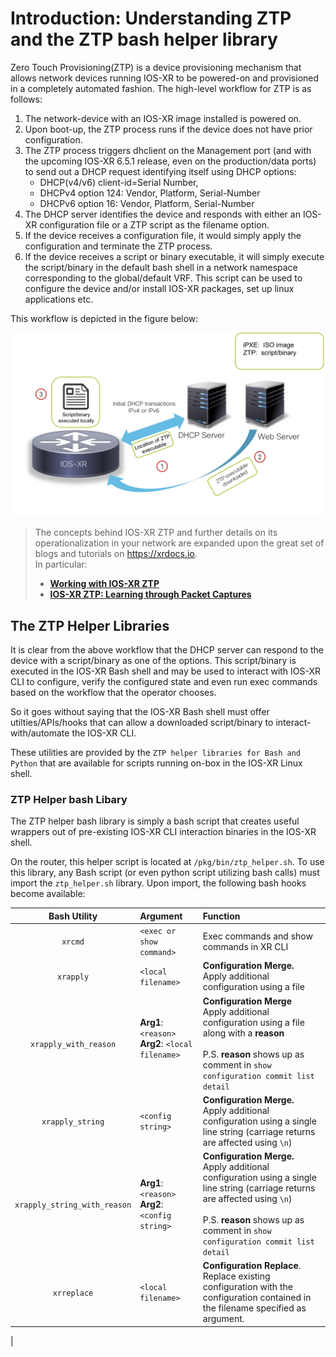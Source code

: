 # Introduction: Understanding ZTP and the ZTP bash helper library

Zero Touch Provisioning(ZTP) is a device provisioning mechanism that allows network devices running IOS-XR to be powered-on and provisioned in a completely automated fashion. The high-level workflow for ZTP is as follows:

1. The network-device with an IOS-XR image installed is powered on.
2. Upon boot-up, the ZTP process runs if the device does not have prior configuration.
3. The ZTP process triggers dhclient on the Management port (and with the upcoming IOS-XR 6.5.1 release, even on the production/data ports) to send out a   DHCP request identifying itself using DHCP options:
    * DHCP(v4/v6) client-id=Serial Number,
    * DHCPv4 option 124: Vendor, Platform, Serial-Number
    * DHCPv6 option 16: Vendor, Platform, Serial-Number
4. The DHCP server identifies the device and responds with either an IOS-XR configuration file or a ZTP script as the filename option.
5. If the device receives a configuration file, it would simply apply the configuration and terminate the ZTP process.
6. If the device receives a script or binary executable, it will simply execute the script/binary in the default bash shell in a network namespace corresponding to the global/default VRF. This script can be used to configure the device and/or install IOS-XR packages, set up linux applications etc.

This workflow is depicted in the figure below:

![ztp_workflow](assets/images/ztp_workflow.png)  

>The concepts behind IOS-XR ZTP and further details on its operationalization in your network are expanded upon the great set of blogs and tutorials on <https://xrdocs.io>.   
In particular:
>  * [**Working with IOS-XR ZTP**](https://xrdocs.io/software-management/tutorials/2016-08-26-working-with-ztp/)
>  * [**IOS-XR ZTP: Learning through Packet Captures**](https://xrdocs.io/software-management/blogs/2017-09-21-ios-xr-ztp-learning-through-packet-captures/)


## The ZTP Helper Libraries

It is clear from the above workflow that the DHCP server can respond to the device with a script/binary as one of the options.
This script/binary is executed in the IOS-XR Bash shell and may be used to interact with IOS-XR CLI to configure, verify the configured state and even run exec commands based on the workflow that the operator chooses.

So it goes without saying that the IOS-XR Bash shell must offer utilties/APIs/hooks that can allow a downloaded script/binary to interact-with/automate the IOS-XR CLI.

These utilities are provided by the `ZTP helper libraries for Bash and Python` that are available for scripts running on-box in the IOS-XR Linux shell.

### ZTP Helper bash Libary

The ZTP helper bash library is simply a bash script that creates useful wrappers out of pre-existing IOS-XR CLI interaction binaries in the IOS-XR shell.

On the router, this helper script is located at `/pkg/bin/ztp_helper.sh`.
To use this library, any Bash script (or even python script utilizing bash calls) must import the `ztp_helper.sh` library.  Upon import, the following bash hooks become available:


|Bash Utility|Argument|Function|
|:-------------:|:-------------|:------------|
|`xrcmd`|`<exec or show command>`| Exec commands and show commands in XR CLI|
|`xrapply`| `<local filename>`| **Configuration Merge.**<br/>Apply additional configuration using a file|
|`xrapply_with_reason`| **Arg1**: `<reason>` <br/>**Arg2**: `<local filename>`<br/><img width=180/> | **Configuration Merge**<br/> Apply additional configuration using a file along with a **reason** <br/> <br/> P.S. **reason** shows up as comment in `show configuration commit list detail`|
|`xrapply_string`|`<config string>`|**Configuration Merge.**<br/> Apply additional configuration using a single line string (carriage returns are affected using `\n`)|
|`xrapply_string_with_reason`|**Arg1**: `<reason>`<br/>**Arg2**:`<config string>`|**Configuration Merge.**<br/>Apply additional configuration using a single line string (carriage returns are affected using `\n`)<br/> <br/> P.S. **reason** shows up as comment in `show configuration commit list detail`|
|`xrreplace`|``<local filename>``|**Configuration Replace**.<br/>Replace existing configuration with the configuration contained in the filename specified as argument.|
|
